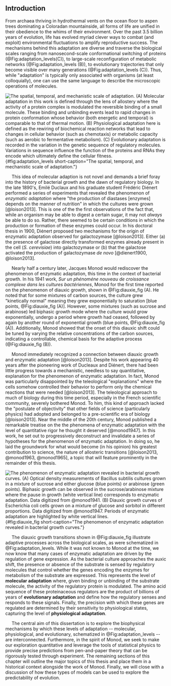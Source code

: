 ## Introduction

From archaea thriving in hydrothermal vents on the ocean floor to aspen trees
dominating a Coloradan mountainside, all forms of life are unified in their
obedience to the whims of their environment. Over the past 3.5 billion years
of evolution, life has evolved myriad clever ways to combat (and exploit)
environmental fluctuations to amplify reproductive success. The mechanisms
behind this adaptation are diverse and traverse the biological scales ranging
from nanosecond-scale conformational switching of proteins
(@Fig:adaptation_levels(C)), to large-scale reconfiguration of metabolic
networks (@Fig:adaptation_levels (B)), to evolutionary trajectories that only
become visible over many generations (@Fig:adaptation_levels (C)). Thus,
while "adaptation" is typically only associated with organisms (at least
colloquially), one can use the same language to describe the microscopic
operations of molecules.

![**The spatial, temporal, and mechanistic scale of adaptation.** (A)
Molecular adaptation in this work is defined through the lens of allostery
where the activity of a protein complex is modulated the reversible binding
of a small molecule. These binding and unbinding events lead to rapid changes
in protein conformation whose behavior (both energetic and temporal) is
comparable to that of thermal motion. (B) Physiological adaptation here is
defined as the rewiring of biochemical reaction networks that lead to changes
in cellular behavior (such as chemotaxis) or metabolic capacity (such as
aerobic to fermentative metabolism). (C) Evolutionary adaptation is recorded
in the variation in the genetic sequence of regulatory molecules. Variations
in sequence influence the function of the proteins and RNAs they encode which
ultimately define the cellular fitness.](ch1_fig1){#fig:adaptation_levels
short-caption="The spatial, temporal, and mechanistic scale of adaptation."}


&nbsp;&nbsp;&nbsp;&nbsp;&nbsp;This idea of molecular adaption is not novel
and demands a brief foray into the history of bacterial growth and
the dawn of regulatory biology. In the late 1890's, Emilé Duclaux and his
graduate student Frédéric Diénert performed a series of experiments that
revealed the phenomenon of *enzymatic adaptation* where "the production of
diastases [enzymes] depends on the manner of nutrition" in which the cultures
were grown [@loison2013]. This is one of the the first observations of the
fact that, while an organism may be able to digest a certain sugar, it may
not *always* be able to do so. Rather, there seemed to be certain conditions
in which the production or formation of these enzymes could occur. In his
doctoral thesis in 1900, Diénert proposed two mechanisms for the origin of
enzymatic adaptation observed for galactozymase [@loison2013]. Either (a) the
presence of galactose directly transformed enzymes already present in the
cell (*S. cerevisiae*) into galactozymase or (b) that the galactose activated
the production of galactozymase *de novo* [@dienert1900, @loison2013].

&nbsp;&nbsp;&nbsp;&nbsp;&nbsp;Nearly half a century later, Jacques Monod
would rediscover the phenomenon of enzymatic adaptation, this time in the
context of bacterial growth. In his 1941 work, *Sur un phénoméne nouveau de
croissance complexe dans les cultures bactériennes*, Monod for the first time
reported on the phenomenon of diauxic growth, shown in @Fig:diauxie_fig (A).
He noted that for some mixtures of carbon sources, the culture grew
"kinetically normal" meaning they grew exponentially to saturation [blue
points, @Fig:diauxie_fig (A)]. However, some mixtures (such as sucrose and
arabinose) led biphasic growth mode where the culture would grow
exponentially, undergo a period where growth had ceased, followed by again by
another round of exponential growth (blue points, @Fig:diauxie_fig (A)).
Additionally, Monod showed that the onset of this diauxic shift could be tuned
by varying the relative concentrations of the carbon sources, indicating a
controllable, chemical basis for the adaptive process (@Fig:diauxie_fig (B)).


&nbsp;&nbsp;&nbsp;&nbsp;&nbsp;Monod immediately recognized a connection
between diauxic growth and enzymatic adaptation [@loison2013]. Despite his
work appearing 40 years after the pioneering work of Ducleaux and Diénert,
there had been little progress towards a mechanistic, needless to say
quantitative, explanation for the phenomenon of enzymatic adaptation. In
fact, Monod was particularly disappointed by the teleological "explanations"
where the cells somehow controlled their behavior to
perform only the chemical reactions that were needed [@loison2013]. The
teleological approach to much of biology during this time period, especially
in the French scientific community, severely bothered Monod. To him, this
kind of approach lacked the "postulate of objectivity" that other fields of
science (particularly physics) had adopted and belonged to a pre-scientific
era of biology [@loison2013]. Near the middle of the 20th century, Monod
published a remarkable treatise on the the phenomena of enzymatic adaptation
with the level of quantitative rigor he thought it deserved [@monod1947]. In
this work, he set out to progressively deconstruct and invalidate a series of
hypotheses for the phenomenon of enzymatic adaptation. In doing so, he laid
the groundwork for what would become (in his opinion) his greatest
contribution to science, the nature of allosteric transitions [@loison2013,
@monod1963, @monod1965], a topic that will feature prominently in the
remainder of this thesis.

![**The phenomenon of enzymatic adaptation revealed in bacterial growth
curves.** (A) Optical density measurements of *Bacillus subtilis* cultures grown in a
mixture of sucrose and either glucose (blue points) or arabinose (green points).
Biphasic growth can be observed in the sucrose/arabinose mixture where the pause
in growth (white vertical line) corresponds to enzymatic adaptation. Data
digitized from @monod1941. (B)  Diauxic growth curves of *Escherichia coli*
cells grown on a mixture of glucose and sorbitol  in different proportions. Data
digitized from @monod1947. Periods of enzymatic adaptation are highlighted by white vertical lines. ](ch1_fig2){#fig:diauxie_fig short-caption="The phenomenon of enzymatic
adaptation revealed in bacterial growth curves."}

&nbsp;&nbsp;&nbsp;&nbsp;&nbsp;The diauxic growth transitions shown
in @Fig:diauxie_fig illustrate adaptive processes across the
biological scales, as were schematized in @Fig:adaptation_levels. While it was
not known to Monod at the time, we now know that many cases of enzymatic
adaptation are driven by the regulation of gene expression. As the bacterial
culture approaches the auxic shift, the presence
or absence of the substrate  is sensed by regulatory molecules that control
whether the genes encoding the enzymes for metabolism of the substrate are
expressed. This represents the level of **molecular adaptation** where, given
binding or unbinding of the substrate molecule, the activity of the regulatory
protein is modulated. The amino acid sequence of these proteinaceous regulators 
are the product of billions of years of **evolutionary adaptation** and define how the regulatory
senses and responds to these signals. Finally, the precision with which these
genes are regulated are determined by their sensitivity to physiological states,
capturing the level of **physiological adaptation**. 

<!-- For example, in @Fig:diauxie_fig (B), the ability to digest
glycerol is prohibited by a molecular regulator through two physiological states
(consumption of glucose and sorbitol), which have different metabolic pathways
and therefore represent different physiological states of the organism.  -->

&nbsp;&nbsp;&nbsp;&nbsp;&nbsp;The central aim of this dissertation is to
explore the biophysical mechanisms by which these levels of adaptation --
molecular, physiological, and evolutionary, schematized in
@Fig:adaptation_levels -- are interconnected. Furthermore, in the spirit of
Monod, we seek to make our exploration quantitative and leverage the tools of
statistical physics to provide precise predictions from pen-and-paper theory
that can be rigorously tested through experiment. The remaining sections of
this chapter will outline the major topics of this thesis and place them in a
historical context alongside the work of Monod. Finally, we will close with a
discussion of how these types of models can be used to explore the
predictability of evolution.